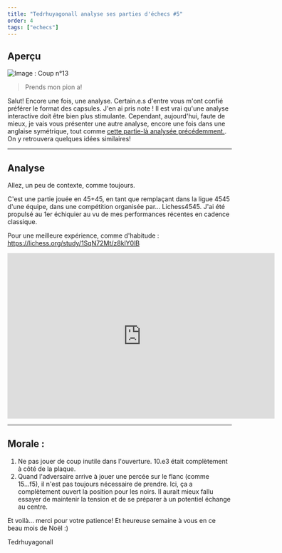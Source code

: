 ```yaml
---
title: "Tedrhuyagonall analyse ses parties d'échecs #5"
order: 4
tags: ["echecs"]
---
```


## Aperçu

![Image : Coup n°13](https://lichess1.org/export/fen.gif?fen=1rbq1rk1%2F1p3pbp%2F3p2p1%2F2pPp3%2Fpn2P3%2F1Q1P1NP1%2FPP3PBP%2F1RB2RK1+w+-+-+0+14&color=black&lastMove=a5a4&variant=standard&theme=brown&piece=cburnett)
> Prends mon pion a!

Salut! Encore une fois, une analyse. Certain.e.s d'entre vous m'ont confié préférer le format des capsules. J'en ai pris note ! Il est vrai qu'une analyse interactive doit être bien plus stimulante. Cependant, aujourd'hui, faute de mieux, je vais vous présenter une autre analyse, encore une fois dans une anglaise symétrique, tout comme [cette partie-là analysée précédemment.](https://lh.rezel.net/LH19/fr/echecs/). On y retrouvera quelques idées similaires!

----

## Analyse

Allez, un peu de contexte, comme toujours.

C'est une partie jouée en 45+45, en tant que remplaçant dans la ligue 4545 d'une équipe, dans une compétition organisée par... Lichess4545. J'ai été propulsé au 1er échiquier au vu de mes performances récentes en cadence classique.

Pour une meilleure expérience, comme d'habitude :  
https://lichess.org/study/1SqN72Mt/z8klY0lB

<iframe width="600" height="371" src="https://lichess.org/study/embed/1SqN72Mt/z8klY0lB" frameborder=0></iframe>

----

## Morale : 

1. Ne pas jouer de coup inutile dans l'ouverture. 10.e3 était complètement à côté de la plaque.  
2. Quand l'adversaire arrive à jouer une percée sur le flanc (comme 15...f5), il n'est pas toujours nécessaire de prendre. Ici, ça a complètement ouvert la position pour les noirs. Il aurait mieux fallu essayer de maintenir la tension et de se préparer à un potentiel échange au centre.

Et voilà... merci pour votre patience! Et heureuse semaine à vous en ce beau mois de Noël :)

Tedrhuyagonall